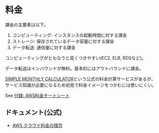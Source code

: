 # 料金

課金の主要素は以下。

1. コンピューティング: インスタンスの起動時間に対する課金
2. ストレージ: 保存されているデータ容量に対する課金
3. データ転送: 通信量に対する課金

コンピューティングがともなうと高くつきやすい(EC2, ELB, RDSなど)。

データ転送はインバウンドが無料。基本的にはアウトバウンドに課金。

[SIMPLE MONTHLY CALCULATOR](http://calculator.s3.amazonaws.com/index.html?lng=ja_JP)という公式の料金計算サービスがあるが、
サービス知識が必要になるため初見で料金イメージをつかむには使いにくい。

See [付録: AWS料金チートシート](../appendix/pricing-cheatsheet.md)

## ドキュメント(公式)
- [AWS クラウド料金の理念](https://aws.amazon.com/jp/pricing/)
